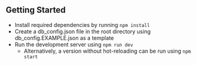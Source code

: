 ## Getting Started
- Install required dependencies by running ```npm install```
- Create a db_config.json file in the root directory using db_config.EXAMPLE.json as a template
- Run the development server using ```npm run dev```
  - Alternatively, a version without hot-reloading can be run using ```npm start```
